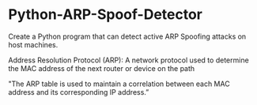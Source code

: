# Python-ARP-Spoof-Detector
Create a Python program that can detect active ARP Spoofing attacks on host machines.

Address Resolution Protocol (ARP): A network protocol used to determine the MAC
address of the next router or device on the path

"The ARP table is used to maintain a correlation between each MAC address and its corresponding IP address.”
